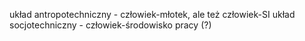 układ antropotechniczny - człowiek-młotek, ale też człowiek-SI
układ socjotechniczny - człowiek-środowisko pracy (?)

